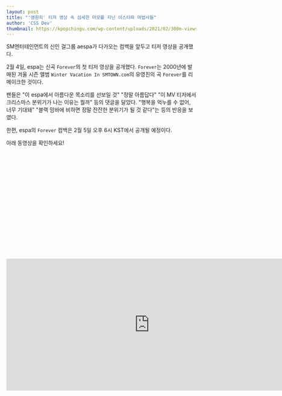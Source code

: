 ```yaml
---
layout: post
title: "'영원히' 티저 영상 속 섬세한 미모를 지닌 이스타파 마법사들"
author: 'CSS Dev'
thumbnail: https://kpopchingu.com/wp-content/uploads/2021/02/300m-views-14-890x512.png
---
```



SM엔터테인먼트의 신인 걸그룹 aespa가 다가오는 컴백을 앞두고 티저 영상을 공개했다.

2월 4일, espa는 신곡 `Forever`의 첫 티저 영상을 공개했다. `Forever`는 2000년에 발매된 겨울 시즌 앨범 `Winter Vacation In SMTOWN.com`의 유영진의 곡 `Forever`를 리메이크한 것이다.

팬들은 "이 espa에서 아름다운 목소리를 선보일 것" "정말 아름답다" "이 MV 티저에서 크리스마스 분위기가 나는 이유는 뭘까" 등의 댓글을 달았다. "행복을 억누를 수 없어, 너무 기대돼" "블랙 맘바에 비하면 정말 잔잔한 분위기가 될 것 같다"는 등의 반응을 보였다.

한편, espa의 `Forever` 컴백은 2월 5일 오후 6시 KST에서 공개될 예정이다.

아래 동영상을 확인하세요!


<div class="video_wrapper" style="padding-top: 56.25%;">
    <iframe width="760" height="350" frameborder="0" allow="accelerometer; autoplay; clipboard-write; encrypted-media; gyroscope; picture-in-picture" allowfullscreen="" class="lazyload" src="https://www.youtube.com/embed/DTQux3516BQ"></iframe>
</div>


